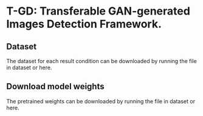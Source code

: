 # T-GD: Transferable GAN-generated Images Detection Framework.

## Dataset
The dataset for each result condition can be downloaded by running the file in dataset or here.

## Download model weights
The pretrained weights can be downloaded by running the file in dataset or here.
